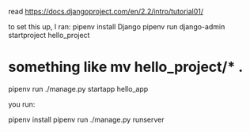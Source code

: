 read https://docs.djangoproject.com/en/2.2/intro/tutorial01/

to set this up, I ran:
pipenv install Django
pipenv run django-admin startproject hello_project
# something like mv hello_project/* .
pipenv run ./manage.py startapp hello_app

you run:

pipenv install
pipenv run ./manage.py runserver
